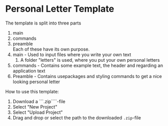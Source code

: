 # Personal Letter Template
The template is split into three parts
1. main
1. commands
1. preamble <br>
Each of these have its own purpose.
1. main - Used to input files where you write your own text
    1. A folder "letters" is used, where you put your own personal letters
1. commands - Contains some example text, the header and regarding an application text
1. Preamble - Contains usepackages and styling commands to get a nice looking personal letter

How to use this template:
1. Download a ```.zip````-file
1. Select "New Project"
1. Select "Upload Project"
1. Drag and drop or select the path to the downloaded ```.zip```-file